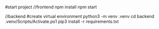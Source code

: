 #start project
//frontend
npm install
npm start

//backend
#create virtual environment
python3 -m venv .venv
cd backend
.venv/Scripts/Activate.ps1
pip3 install -r requirements.txt

